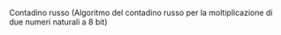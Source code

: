 Contadino russo (Algoritmo del contadino russo per la moltiplicazione di due numeri naturali a 8 bit)
